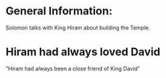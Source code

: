 # General Information:

Solomon talks with King Hiram about building the Temple.

# Hiram had always loved David

"Hiram had always been a close friend of King David"

